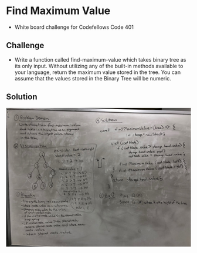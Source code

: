# Find Maximum Value
- White board challenge for Codefellows Code 401 

## Challenge
- Write a function called find-maximum-value which takes binary tree as its only input. Without utilizing any of the built-in methods available to your language, return the maximum value stored in the tree. You can assume that the values stored in the Binary Tree will be numeric.

## Solution
![](assets/find-maximum-value.jpg)
